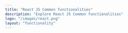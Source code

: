 ```yaml
---
title: "React JS Common functionalities"
description: "Explore React JS Common functionalities"
logo: "/images/react.png"
layout: "functionality"
---
```

